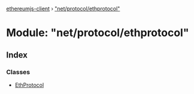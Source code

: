 [ethereumjs-client](../README.md) › ["net/protocol/ethprotocol"](_net_protocol_ethprotocol_.md)

# Module: "net/protocol/ethprotocol"

## Index

### Classes

- [EthProtocol](../classes/_net_protocol_ethprotocol_.ethprotocol.md)
